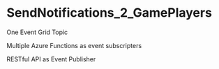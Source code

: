 # SendNotifications_2_GamePlayers

One Event Grid Topic

Multiple Azure Functions as event subscripters

RESTful API as Event Publisher
